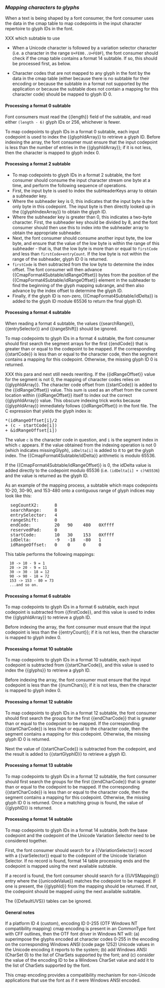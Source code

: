 <h3 id="map-chars-process" rel="off-new-10.1"><dfn>Mapping characters to glyphs</dfn></h3>

When a text is being shaped by a font consumer, the font consumer uses the data in the cmap table to map codepoints in the input character repertoire to glyph IDs in the font.

XXX which subtable to use

* When a Unicode character is followed by a variation selector character (i.e. a character in the range `U+FE00..U+FE0F`), the font consumer should check if the cmap table contains a format 14 subtable. If so, this should be processed first, as below.

* Character codes that are not mapped to any glyph in the font by the data in the cmap table (either because there is no subtable for their encoding or because the subtable in a format not supported by the application or because the subtable does not contain a mapping for this character code) should be mapped to glyph ID 0.

<h4 id="processing-a-format-0-subtable">Processing a format 0 subtable</h4>

Font consumers must read the {{length}} field of the subtable, and read either <code>(length - 6)</code> glyph IDs or 256, whichever is fewer.

To map codepoints to glyph IDs in a format 0 subtable, each input
          codepoint is used to index the {{glyphIdArray}} to retrieve a glyph ID.
          Before indexing the array, the font consumer must ensure that the input
          codepoint is less than the number of entries in the {{glyphIdArray}};
          if it is not less, then the character is mapped to glyph index 0.


<h4 id="processing-a-format-2-subtable">Processing a format 2 subtable</h4>

* To map codepoints to glyph IDs in a format 2 subtable, the font consumer should consume the input character stream one byte at a time, and perform the following sequence of operations.
* First, the input byte is used to index the subHeaderKeys array to obtain a <emphasis>subheader key</emphasis>.
* Where the subheader key is 0, this indicates that the input byte is the only byte in this codepoint. The input byte is then directly looked up in the {{glyphIndexArray}} to obtain the glyph ID.
* Where the subheader key is greater than 0, this indicates a two-byte character. First, the subheader key should be divided by 8, and the font consumer should then use this to index into the subheader array to obtain the appropriate subheader.
* Next, the font consumer should consume another input byte, the <emphasis>low byte</emphasis>, and ensure that the value of the low byte is within the range of this subheader - that is, that the low byte is more than or equal to `firstCode` and less than `firstCode+entryCount`. If the low byte is not within the range of the subheader, glyph ID 0 is returned.
* `firstCode` is then subtracted from the low byte to determine the <emphasis>index offset</emphasis>. The font consumer will then advance {{CmapFormat4Subtable/idRangeOffset}} bytes from the position of the {{CmapFormat4Subtable/idRangeOffset}} element in the subheader to find the beginning of the glyph mapping subrange, and then also advance by the index offset to determine the glyph ID.
* Finally, if the glyph ID is non-zero, {{CmapFormat4Subtable/idDelta}} is added to the glyph ID module 65536 to return the final glyph ID.

<h4 id="processing-a-format-4-subtable">Processing a format 4 subtable</h4>

When reading a format 4 subtable, the values {{searchRange}}, {{entrySelector}} and {{rangeShift}} should be ignored.

To map codepoints to glyph IDs in a format 4 subtable, the font
consumer should first search the segment arrays for the first {{endCode}}
that is greater than or equal to the codepoint to be mapped. If the
corresponding {{startCode}} is less than or equal to the character code,
then the segment contains a mapping for this codepoint. Otherwise,
the missing glyph ID 0 is returned.

XXX this para and next still needs rewriting.
If the {{idRangeOffset}} value for the segment is not 0, the
mapping of character codes relies on {{glyphIdArray}}. The
character code offset from {{startCode}} is added to the
{{idRangeOffset}} value. This sum is used as an offset from the
current location within {{idRangeOffset}} itself to index out
the correct {{glyphIdArray}} value. This obscure indexing trick
works because {{glyphIdArray}} immediately follows {{idRangeOffset}}
in the font file. The C expression that yields the glyph
index is:

<pre>
*(idRangeOffset[i]/2
+ (c - startCode[i])
+ &amp;idRangeOffset[i])
</pre>

The value `c` is the character code in question, and `i` is
the segment index in which `c` appears. If the value obtained
from the indexing operation is not 0 (which indicates
missingGlyph), `idDelta[i]` is added to it to get the glyph
index. The {{CmapFormat4Subtable/idDelta}} arithmetic is modulo 65536.

If the {{CmapFormat4Subtable/idRangeOffset}} is 0, the idDelta value is added
directly to the codepoint modulo 65536 (i.e. `(idDelta[i] + c)%65536`)
and the value is returned as the glyph ID.

<div class="example">
As an example of the mapping process, a subtable which maps codepoints
10-20, 30-90, and 153-480 onto a contiguous range of glyph indices may
look like this:

<pre>
  segCountX2:      8
  searchRange:     8
  entrySelector:   4
  rangeShift:      0
  endCode:         20   90    480   0Xffff
  reservedPad:     0
  startCode:       10   30    153   0Xffff
  idDelta:         -9   -18   -80   1
  idRangeOffset:   0    0     0     0
</pre>

This table performs the following mappings:

      10 -> 10 - 9 = 1
      20 -> 20 - 9 = 11
      30 -> 30 - 18 = 12
      90 -> 90 - 18 = 72
      153 -> 153 - 80 = 73
      ...and so on.
</div>

<h4 id="processing-a-format-6-subtable">Processing a format 6 subtable</h4>

To map codepoints to glyph IDs in a format 6 subtable, each input
codepoint is subtracted from {{firstCode}}, and this value is used to index the {{glyphIdArray}} to retrieve a glyph ID.

Before indexing the array, the font consumer must ensure that the input codepoint is less than the {{entryCount}}; if it is not less, then the character is mapped to glyph index 0.

<h4 id="processing-a-format-10-subtable">Processing a format 10 subtable</h4>

To map codepoints to glyph IDs in a format 10 subtable, each input
codepoint is subtracted from {{startCharCode}}, and this value is used to index the {{glyphs}} to retrieve a glyph ID.

Before indexing the array, the font consumer must ensure that the input codepoint is less than the {{numChars}}; if it is not less, then the character is mapped to glyph index 0.

<h4 id="processing-a-format-12-subtable">Processing a format 12 subtable</h4>

To map codepoints to glyph IDs in a format 12 subtable, the font
consumer should first search the groups for the first {{endCharCode}}
that is greater than or equal to the codepoint to be mapped. If the
corresponding {{startCharCode}} is less than or equal to the character code,
then the segment contains a mapping for this codepoint. Otherwise,
the missing glyph ID 0 is returned.

Next the value of {{startCharCode}} is subtracted from the codepoint, and
the result is added to {{startGlyphID}} to retrieve a glyph ID.

<h4 id="processing-a-format-13-subtable">Processing a format 13 subtable</h4>

To map codepoints to glyph IDs in a format 12 subtable, the font
consumer should first search the groups for the first {{endCharCode}}
that is greater than or equal to the codepoint to be mapped. If the
corresponding {{startCharCode}} is less than or equal to the character code,
then the segment contains a mapping for this codepoint. Otherwise,
the missing glyph ID 0 is returned. Once a matching group is found, the value of {{glyphID}} is returned.

<h4 id="processing-a-format-14-subtable">Processing a format 14 subtable</h4>

To map codepoints to glyph IDs in a format 14 subtable, both the base codepoint and the codepoint of the Unicode Variation Selector need to be considered together.

First, the font consumer should search for a {{VariationSelector}} record with a {{varSelector}} equal to the codepoint of the Unicode Variation Selector. If no record is found, format 14 table processing ends and the codepoint is mapped using the next available subtable.

If a record is found, the font consumer should search for a {{UVSMapping}} entry where the {{unicodeValue}} matches the codepoint to be mapped. If one is present, the {{glyphId}} from the mapping should be returned. If not, the codepoint should be mapped using the next available subtable.

The {{DefaultUVS}} tables can be ignored.

<h4 id="cmap-processing-general">General notes</h4>

If a platform ID 4 (custom), encoding ID 0-255 (OTF Windows NT
compatibility mapping) cmap encoding is present in an CommonType font
with CFF outlines, then the OTF font driver in Windows NT will: (a)
superimpose the glyphs encoded at character codes 0-255 in the encoding
on the corresponding Windows ANSI (code page 1252) Unicode values in the
Unicode encoding it reports to the system; (b) add Windows ANSI (CharSet
0) to the list of CharSets supported by the font; and (c) consider the
value of the encoding ID to be a Windows CharSet value and add it to the
list of CharSets supported by the font.

This cmap encoding provides a compatibility mechanism for non-Unicode
applications that use the font as if it were Windows ANSI encoded.
